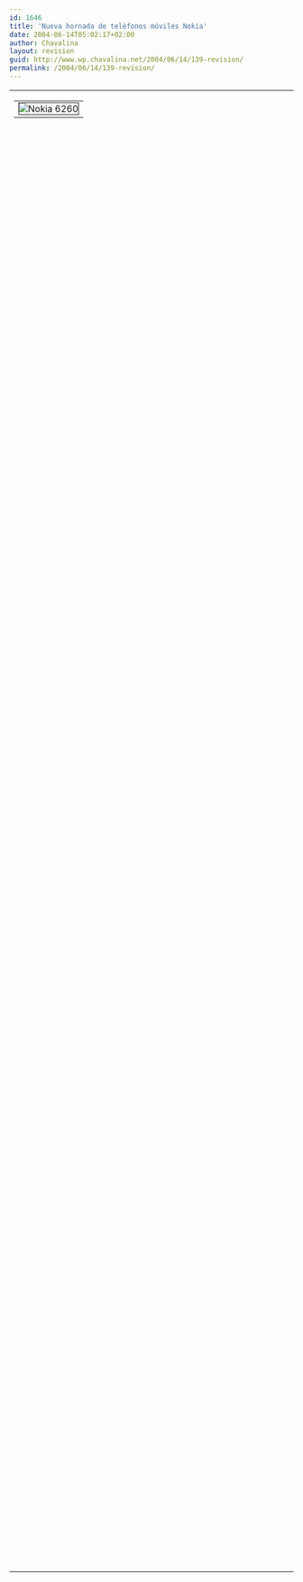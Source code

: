 ```yaml
---
id: 1646
title: 'Nueva hornada de teléfonos móviles Nokia'
date: 2004-06-14T05:02:17+02:00
author: Chavalina
layout: revision
guid: http://www.wp.chavalina.net/2004/06/14/139-revision/
permalink: /2004/06/14/139-revision/
---
```

<table width="100%" border="0" cellpadding="0" cellspacing="0">
  <tr>
    <td>
      <table border="0" cellspacing="5" cellpadding="10" width="1" align="left">
        <tr>
          <td>
            <img src="http://www.thenewsmarket.com/Previews/NOK/VideoAssets/RepFrames/Large/NOK_1692_10320.jpeg" alt="Nokia 6260" border="1" />
          </td>
        </tr>
      </table>
      
      <p>
        Cinco nuevos modelos, nos trae Nokia intentando remediar su progresivo descenso en ventas, provocado, creo yo, no tanto por su apalancamiento, que no es tal, sino por la gran evolución de sus competidores, que antes no conseguían hacerle sombra y ahora tienen tanto o más que ofrecer que los finlandeses.
      </p>
      
      <p>
        El que veis es el Nokia 6260, el que más me ha gustado de todos, de concha y con Symbian, lo que aumenta sus posibilidades permitiendo, como muchos sabéis, ver vídeos, ejecutar aplicaciones propias de un pc, como Word o Excel, compresión de archivos, infinidad de juegos, correo electrónico «decente»… y mucho más, mucho más.
      </p>
      
      <p>
        Pero como yo de estas cosas tan modernas sé más bien poco, os dejo <a href="http://www.gsmspain.com/foros/showthread.php?s=&#038;threadid=216020&#038;perpage=15&#038;pagenumber=1" target="blank_">este link </a> al foro de Gsmspain donde podréis ver las más diversas opiniones, y recalco diversas, sobre todo tratándose de Nokia.
      </p>
    </td>
  </tr>
</table>